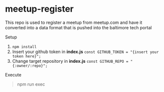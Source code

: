 # meetup-register

This repo is used to register a meetup from meetup.com and have it converted into a data format that is pushed into the baltimore tech portal

Setup

1. `npm install`
2. Insert your github token in **index.js** `const GITHUB_TOKEN = "{insert your token here}";`
3. Change target repository in **index.js** `const GITHUB_REPO = "{:owner/:repo}";`

Execute

> npm run exec
